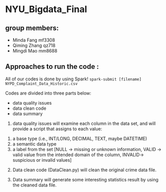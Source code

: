 # NYU_Bigdata_Final

## group members:
- Minda Fang mf3308
- Qiming Zhang qz718
- Mingdi Mao mm8688

## Approaches to run the code :
All of our codes is done by using Spark!
`spark-submit [filename] NYPD_Complaint_Data_Historic.csv`

Codes are divided into three parts below:

- data quality issues
- data clean code
- data summary

1. data quality issues will examine each column in the data set, and will provide a script that assigns to each value:
1) a base type (i.e.,  INT/LONG, DECIMAL, TEXT, maybe DATETIME)
2) a semantic data type 
3) a label from the set [NULL -> missing or unknown information, VALID -> valid value from the intended domain of the column, INVALID-> suspicious or invalid values]

2. Data clean code (DataClean.py) will clean the original crime data file.

3. Data summary will generate some interesting statistics result by using the cleaned data file. 

